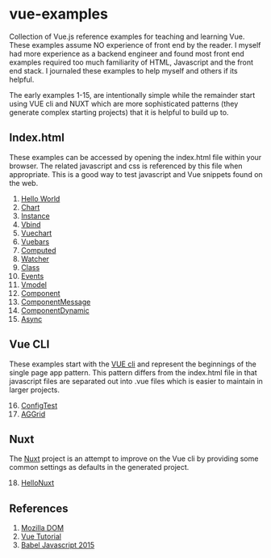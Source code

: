 # vue-examples

Collection of Vue.js reference examples for teaching and learning Vue. These examples assume NO experience of front end by the reader. I myself had more experience as a backend engineer and found most front end examples required too much familiarity of HTML, Javascript and the front end stack. I journaled these examples to help myself and others if its helpful.

The early examples 1-15, are intentionally simple while the remainder start using VUE cli and NUXT which are more sophisticated patterns (they generate complex starting projects) that it is helpful to build up to. 

## Index.html 

These examples can be accessed by opening the index.html file within your browser. The related javascript and css is referenced by this file when appropriate. This is a good way to test javascript and Vue snippets found on the web.

1. [Hello World](https://github.com/peterlamar/vue-workshop/tree/master/helloworld)
2. [Chart](https://github.com/peterlamar/vue-workshop/tree/master/chart)
3. [Instance](https://github.com/peterlamar/vue-workshop/tree/master/instance)
4. [Vbind](https://github.com/peterlamar/vue-workshop/tree/master/vbind)
5. [Vuechart](https://github.com/peterlamar/vue-workshop/tree/master/vuechart)
6. [Vuebars](https://github.com/peterlamar/vue-workshop/tree/master/vuebars)
7. [Computed](https://github.com/peterlamar/vue-workshop/tree/master/computed)
8. [Watcher](https://github.com/peterlamar/vue-workshop/tree/master/watcher)
9. [Class](https://github.com/peterlamar/vue-workshop/tree/master/class)
10. [Events](https://github.com/peterlamar/vue-workshop/tree/master/events)
11. [Vmodel](https://github.com/peterlamar/vue-workshop/tree/master/vmodel)
12. [Component](https://github.com/peterlamar/vue-workshop/tree/master/component)
13. [ComponentMessage](https://github.com/peterlamar/vue-workshop/tree/master/componentmessage)
14. [ComponentDynamic](https://github.com/peterlamar/vue-workshop/tree/master/componentdynamic)
15. [Async](https://github.com/peterlamar/vue-workshop/tree/master/async)

## Vue CLI

These examples start with the [VUE cli](https://cli.vuejs.org/) and represent the beginnings of the single page app pattern. This pattern differs from the index.html file in that javascript files are separated out into .vue files which is easier to maintain in larger projects. 

16. [ConfigTest](https://github.com/peterlamar/vue-workshop/tree/master/configtest)
17. [AGGrid](https://github.com/peterlamar/vue-workshop/tree/master/aggrid)

## Nuxt

The [Nuxt](https://nuxtjs.org/) project is an attempt to improve on the Vue cli by providing some common settings as defaults in the generated project.

18. [HelloNuxt](https://github.com/peterlamar/vue-workshop/tree/master/hellonuxt)

## References

1. [Mozilla DOM](https://developer.mozilla.org/en-US/docs/Web/API/Document_Object_Model)
2. [Vue Tutorial](https://vuejs.org/v2/guide/installation.html)
3. [Babel Javascript 2015](https://babeljs.io/docs/en/learn)
